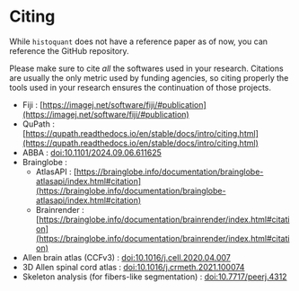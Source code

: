 # Citing
While `histoquant` does not have a reference paper as of now, you can reference the GitHub repository.

Please make sure to cite *all* the softwares used in your research. Citations are usually the only metric used by funding agencies, so citing properly the tools used in your research ensures the continuation of those projects.

+ Fiji : [https://imagej.net/software/fiji/#publication](https://imagej.net/software/fiji/#publication)
+ QuPath : [https://qupath.readthedocs.io/en/stable/docs/intro/citing.html](https://qupath.readthedocs.io/en/stable/docs/intro/citing.html)
+ ABBA : [doi:10.1101/2024.09.06.611625 ](https://doi.org/10.1101/2024.09.06.611625 )
+ Brainglobe :
    + AtlasAPI : [https://brainglobe.info/documentation/brainglobe-atlasapi/index.html#citation](https://brainglobe.info/documentation/brainglobe-atlasapi/index.html#citation)
    + Brainrender : [https://brainglobe.info/documentation/brainrender/index.html#citation](https://brainglobe.info/documentation/brainrender/index.html#citation)
+ Allen brain atlas (CCFv3) : [doi:10.1016/j.cell.2020.04.007](https://doi.org/10.1016/j.cell.2020.04.007)
+ 3D Allen spinal cord atlas : [doi:10.1016/j.crmeth.2021.100074](https://doi.org/10.1016/j.crmeth.2021.100074)
+ Skeleton analysis (for fibers-like segmentation) : [doi:10.7717/peerj.4312](https://peerj.com/articles/4312/)